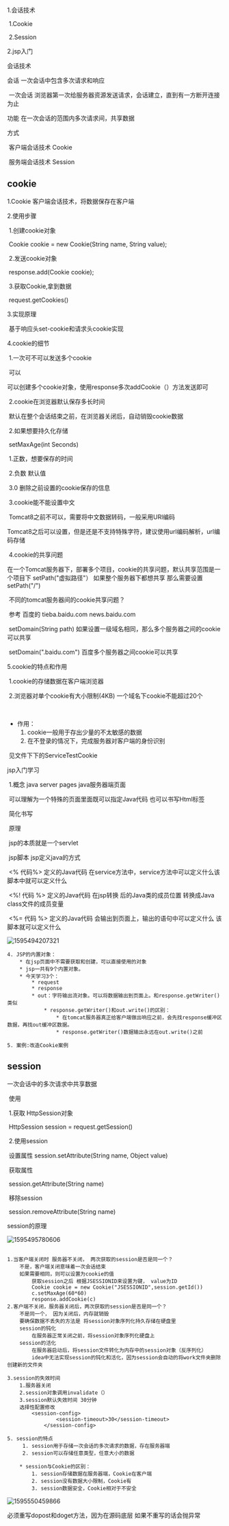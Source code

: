 1.会话技术

​	1.Cookie

​	2.Session

2.jsp入门

会话技术

会话  一次会话中包含多次请求和响应

​	一次会话 浏览器第一次给服务器资源发送请求，会话建立，直到有一方断开连接为止

功能  在一次会话的范围内多次请求间，共享数据

方式

​	客户端会话技术 	Cookie

​	服务端会话技术	Session

## cookie

1.Cookie 客户端会话技术，将数据保存在客户端

2.使用步骤

​	1.创建cookie对象

​	Cookie cookie = new Cookie(String name, String value);

​	2.发送cookie对象

​	response.add(Cookie cookie);

​	3.获取Cookie,拿到数据

​	request.getCookies()

3.实现原理

​	基于响应头set-cookie和请求头cookie实现

4.cookie的细节

​	1.一次可不可以发送多个cookie

​		可以

​		可以创建多个cookie对象，使用response多次addCookie（）方法发送即可

​	2.cookie在浏览器默认保存多长时间

​		默认在整个会话结束之前，在浏览器关闭后，自动销毁cookie数据

​		2.如果想要持久化存储

​			setMaxAge(int Seconds)

​			1.正数，想要保存的时间

​			2.负数  默认值

​			3.0  删除之前设置的cookie保存的信息

​	3.cookie能不能设置中文

​		Tomcat8之前不可以，需要将中文数据转码，一般采用URl编码

​		Tomcat8之后可以设置，但是还是不支持特殊字符，建议使用url编码解析，url编码存储

​	4.cookie的共享问题

​		在一个Tomcat服务器下，部署多个项目，cookie的共享问题，默认共享范围是一个项目下  setPath("虚拟路径"） 如果整个服务器下都想共享 那么需要设置  setPath("/")

​		不同的tomcat服务器间的cookie共享问题？

​		参考 百度的  tieba.baidu.com   news.baidu.com

​		setDomain(String path)  如果设置一级域名相同，那么多个服务器之间的cookie可以共享

​		setDomain(".baidu.com")   百度多个服务器之间cookie可以共享

5.cookie的特点和作用

​	1.cookie的存储数据在客户端浏览器

​	2.浏览器对单个cookie有大小限制(4KB)  一个域名下cookie不能超过20个

​	

* 作用：
   1. cookie一般用于存出少量的不太敏感的数据
     2. 在不登录的情况下，完成服务器对客户端的身份识别

​	见文件下下的ServiceTestCookie



jsp入门学习

​	1.概念  java server pages java服务器端页面

​		可以理解为一个特殊的页面里面既可以指定Java代码 也可以书写Html标签

​		简化书写

​	原理

​		jsp的本质就是一个servlet

​	jsp脚本 jsp定义java的方式

​		<% 代码%>  定义的Java代码 在service方法中，service方法中可以定义什么该脚本中就可以定义什么

​		<%! 代码 %>  定义的Java代码  在jsp转换  后的Java类的成员位置    转换成Java class文件的成员变量

​		<%= 代码 %>  定义的Java代码 会输出到页面上，输出的语句中可以定义什么 该脚本就可以定义什么

![1595494207321](assets/1595494207321.png)	

```
4. JSP的内置对象：
	* 在jsp页面中不需要获取和创建，可以直接使用的对象
	* jsp一共有9个内置对象。
	* 今天学习3个：
		* request
		* response
		* out：字符输出流对象。可以将数据输出到页面上。和response.getWriter()类似
			* response.getWriter()和out.write()的区别：
				* 在tomcat服务器真正给客户端做出响应之前，会先找response缓冲区数据，再找out缓冲区数据。
				* response.getWriter()数据输出永远在out.write()之前
			
5. 案例:改造Cookie案例
```

## session

一次会话中的多次请求中共享数据

​	使用

​	1.获取 HttpSession对象

​		HttpSession session = request.getSession()

​	2.使用session

​		设置属性  session.setAttribute(String name, Object value)

​		获取属性

​			session.getAttribute(String name)

​		移除session

​			session.removeAttribute(String name)



session的原理

![1595495780606](assets/1595495780606.png)





```

```



```
1.当客户端关闭时 服务器不关闭， 两次获取的session是否是同一个？
	不是，客户端关闭意味着一次会话结束
	如果需要相同，则可以设置为cookie的值
		获取session之后 根据JSESSIONID来设置为键， value为ID
		Cookie cookie = new Cookie("JSESSIONID",session.getId())
		c.setMaxAge(60*60)
		response.addCookie(c)
2.客户端不关闭，服务器关闭后，两次获取的session是否是同一个？
	不是同一个， 因为关闭后，内存就销毁
	要确保数据不丢失的方法是 将session对象序列化持久存储在硬盘里
	session的钝化
		在服务器正常关闭之前，将session对象序列化硬盘上
	session的活化
		在服务器启动后，将session文件转化为内存中的session对象（反序列化）
		idea中无法实现session的钝化和活化，因为session会自动的将work文件夹删除创建新的文件夹
		
3.session的失效时间
	1.服务器关闭
	2.session对象调用invalidate（）
	3.session默认失效时间 30分钟
	选择性配置修改
		<session-config>
		        <session-timeout>30</session-timeout>
		    </session-config>

5. session的特点
	 1. session用于存储一次会话的多次请求的数据，存在服务器端
	 2. session可以存储任意类型，任意大小的数据

	* session与Cookie的区别：
		1. session存储数据在服务器端，Cookie在客户端
		2. session没有数据大小限制，Cookie有
		3. session数据安全，Cookie相对于不安全
```

![1595550459866](assets/1595550459866.png)

必须重写dopost和doget方法，因为在源码底层 如果不重写的话会抛异常